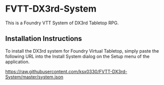 # FVTT-DX3rd-System
This is a Foundry VTT System of DX3rd Tabletop RPG.

Installation Instructions
-------------
To install the DX3rd system for Foundry Virtual Tabletop, simply paste the following URL into the Install System
dialog on the Setup menu of the application.

https://raw.githubusercontent.com/ksx0330/FVTT-DX3rd-System/master/system.json